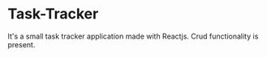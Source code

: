 # Task-Tracker
It's a small task tracker application made with Reactjs. Crud functionality is present.
